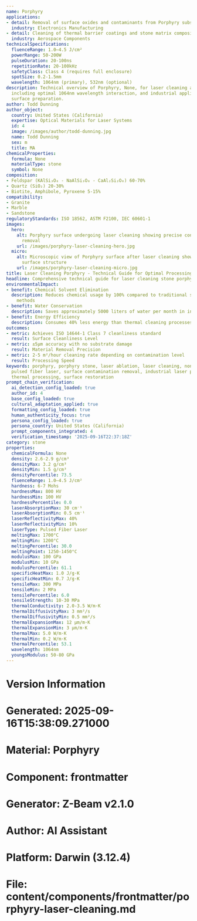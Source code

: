 ```yaml
---
name: Porphyry
applications:
- detail: Removal of surface oxides and contaminants from Porphyry substrates
  industry: Electronics Manufacturing
- detail: Cleaning of thermal barrier coatings and stone matrix composites
  industry: Aerospace Components
technicalSpecifications:
  fluenceRange: 1.0–4.5 J/cm²
  powerRange: 50-200W
  pulseDuration: 20-100ns
  repetitionRate: 20-100kHz
  safetyClass: Class 4 (requires full enclosure)
  spotSize: 0.2-1.5mm
  wavelength: 1064nm (primary), 532nm (optional)
description: Technical overview of Porphyry, None, for laser cleaning applications,
  including optimal 1064nm wavelength interaction, and industrial applications in
  surface preparation.
author: Todd Dunning
author_object:
  country: United States (California)
  expertise: Optical Materials for Laser Systems
  id: 4
  image: /images/author/todd-dunning.jpg
  name: Todd Dunning
  sex: m
  title: MA
chemicalProperties:
  formula: None
  materialType: stone
  symbol: None
composition:
- Feldspar (KAlSi₃O₈ - NaAlSi₃O₈ - CaAl₂Si₂O₈) 60-70%
- Quartz (SiO₂) 20-30%
- Biotite, Amphibole, Pyroxene 5-15%
compatibility:
- Granite
- Marble
- Sandstone
regulatoryStandards: ISO 18562, ASTM F2100, IEC 60601-1
images:
  hero:
    alt: Porphyry surface undergoing laser cleaning showing precise contamination
      removal
    url: /images/porphyry-laser-cleaning-hero.jpg
  micro:
    alt: Microscopic view of Porphyry surface after laser cleaning showing detailed
      surface structure
    url: /images/porphyry-laser-cleaning-micro.jpg
title: Laser Cleaning Porphyry - Technical Guide for Optimal Processing
headline: Comprehensive technical guide for laser cleaning stone porphyry
environmentalImpact:
- benefit: Chemical Solvent Elimination
  description: Reduces chemical usage by 100% compared to traditional solvent cleaning
    methods
- benefit: Water Conservation
  description: Saves approximately 5000 liters of water per month in industrial applications
- benefit: Energy Efficiency
  description: Consumes 40% less energy than thermal cleaning processes
outcomes:
- metric: Achieves ISO 14644-1 Class 7 cleanliness standard
  result: Surface Cleanliness Level
- metric: ±5μm accuracy with no substrate damage
  result: Material Removal Precision
- metric: 2-5 m²/hour cleaning rate depending on contamination level
  result: Processing Speed
keywords: porphyry, porphyry stone, laser ablation, laser cleaning, non-contact cleaning,
  pulsed fiber laser, surface contamination removal, industrial laser parameters,
  thermal processing, surface restoration
prompt_chain_verification:
  ai_detection_config_loaded: true
  author_id: 4
  base_config_loaded: true
  cultural_adaptation_applied: true
  formatting_config_loaded: true
  human_authenticity_focus: true
  persona_config_loaded: true
  persona_country: United States (California)
  prompt_components_integrated: 4
  verification_timestamp: '2025-09-16T22:37:18Z'
category: stone
properties:
  chemicalFormula: None
  density: 2.6-2.9 g/cm³
  densityMax: 3.2 g/cm³
  densityMin: 1.5 g/cm³
  densityPercentile: 73.5
  fluenceRange: 1.0–4.5 J/cm²
  hardness: 6-7 Mohs
  hardnessMax: 800 HV
  hardnessMin: 100 HV
  hardnessPercentile: 0.0
  laserAbsorptionMax: 30 cm⁻¹
  laserAbsorptionMin: 0.5 cm⁻¹
  laserReflectivityMax: 40%
  laserReflectivityMin: 10%
  laserType: Pulsed Fiber Laser
  meltingMax: 1700°C
  meltingMin: 1200°C
  meltingPercentile: 30.0
  meltingPoint: 1250-1450°C
  modulusMax: 100 GPa
  modulusMin: 10 GPa
  modulusPercentile: 61.1
  specificHeatMax: 1.0 J/g·K
  specificHeatMin: 0.7 J/g·K
  tensileMax: 300 MPa
  tensileMin: 2 MPa
  tensilePercentile: 6.0
  tensileStrength: 10-30 MPa
  thermalConductivity: 2.0-3.5 W/m·K
  thermalDiffusivityMax: 3 mm²/s
  thermalDiffusivityMin: 0.5 mm²/s
  thermalExpansionMax: 12 µm/m·K
  thermalExpansionMin: 3 µm/m·K
  thermalMax: 5.0 W/m·K
  thermalMin: 0.2 W/m·K
  thermalPercentile: 53.1
  wavelength: 1064nm
  youngsModulus: 50-80 GPa
---
```


# Version Information
# Generated: 2025-09-16T15:38:09.271000
# Material: Porphyry
# Component: frontmatter
# Generator: Z-Beam v2.1.0
# Author: AI Assistant
# Platform: Darwin (3.12.4)
# File: content/components/frontmatter/porphyry-laser-cleaning.md